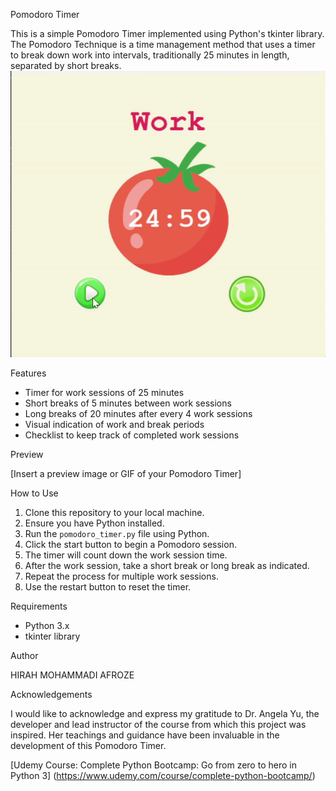 Pomodoro Timer

This is a simple Pomodoro Timer implemented using Python's tkinter library. The Pomodoro Technique is a time management method that uses a timer to break down work into intervals, traditionally 25 minutes in length, separated by short breaks.
![Action](images/KGIF.gif)



 Features

- Timer for work sessions of 25 minutes
- Short breaks of 5 minutes between work sessions
- Long breaks of 20 minutes after every 4 work sessions
- Visual indication of work and break periods
- Checklist to keep track of completed work sessions

Preview

[Insert a preview image or GIF of your Pomodoro Timer]

How to Use

1. Clone this repository to your local machine.
2. Ensure you have Python installed.
3. Run the `pomodoro_timer.py` file using Python.
4. Click the start button to begin a Pomodoro session.
5. The timer will count down the work session time.
6. After the work session, take a short break or long break as indicated.
7. Repeat the process for multiple work sessions.
8. Use the restart button to reset the timer.

Requirements

- Python 3.x
- tkinter library



Author

HIRAH MOHAMMADI AFROZE

 Acknowledgements

I would like to acknowledge and express my gratitude to Dr. Angela Yu, the developer and lead instructor of the course from which this project was inspired.
Her teachings and guidance have been invaluable in the development of this Pomodoro Timer.

[Udemy Course: Complete Python Bootcamp: Go from zero to hero in Python 3] (https://www.udemy.com/course/complete-python-bootcamp/)


